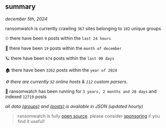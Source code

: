 
## summary
_december 5th, 2024_

ransomwatch is currently crawling `367` sites belonging to `182` unique groups

⏲ there have been `9` posts within the `last 24 hours`

🦈 there have been `19` posts within the `month of december`

🪐 there have been `674` posts within the `last 90 days`

🏚 there have been `3262` posts within the `year of 2024`

_⚙️ there are currently `52` online hosts & `112` custom parsers._

🦕 ransomwatch has been running for `3 years, 2 months and 28 days` and indexed `12719` posts

_all data  [(groups)](http://https://dataleak.hopeless99.top//groups) and [(posts)](http://https://dataleak.hopeless99.top//posts) is available in JSON (updated hourly)_

> ransomwatch is fully [open source](https://github.com/joshhighet/ransomwatch#ransomwatch--). please consider [sponsoring](https://github.com/sponsors/joshhighet) if you find it useful!
